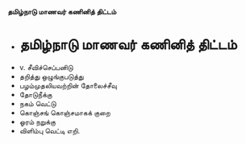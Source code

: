 **தமிழ்நாடு மாணவர் கணினித் திட்டம்**
- # தமிழ்நாடு மாணவர் கணினித் திட்டம்
- v. சீவிச்செப்பனிடு
- தறித்து ஒழுங்குபடுத்து
- பழம்முதலியவற்றின் தோலைச்சீவு
- தோடுநீக்கு
- நகம் வெட்டு
- கொஞ்சங் கொஞ்சமாகக் குறை
- ஓரம் நறுக்கு
- விளிம்பு வெட்டி எறி.

